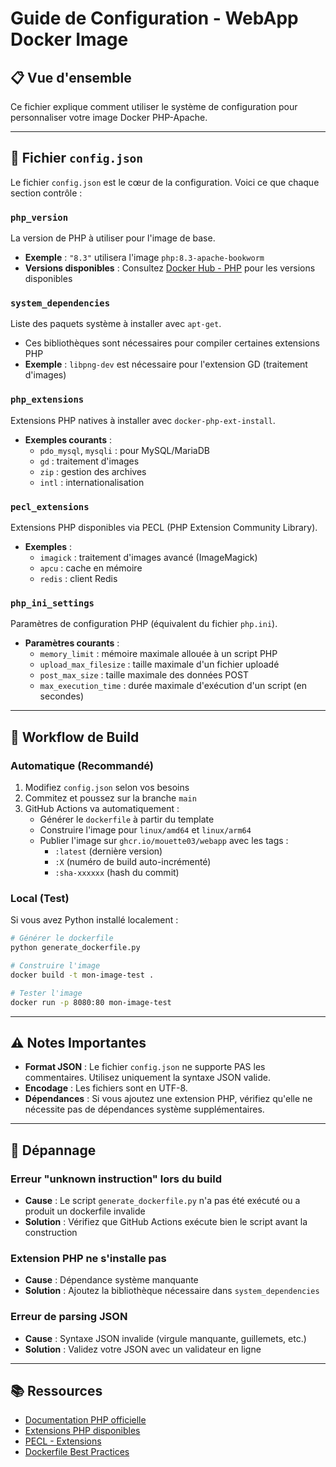 # Guide de Configuration - WebApp Docker Image

## 📋 Vue d'ensemble

Ce fichier explique comment utiliser le système de configuration pour personnaliser votre image Docker PHP-Apache.

---

## 🔧 Fichier `config.json`

Le fichier `config.json` est le cœur de la configuration. Voici ce que chaque section contrôle :

### `php_version`
La version de PHP à utiliser pour l'image de base.
- **Exemple** : `"8.3"` utilisera l'image `php:8.3-apache-bookworm`
- **Versions disponibles** : Consultez [Docker Hub - PHP](https://hub.docker.com/_/php) pour les versions disponibles

### `system_dependencies`
Liste des paquets système à installer avec `apt-get`.
- Ces bibliothèques sont nécessaires pour compiler certaines extensions PHP
- **Exemple** : `libpng-dev` est nécessaire pour l'extension GD (traitement d'images)

### `php_extensions`
Extensions PHP natives à installer avec `docker-php-ext-install`.
- **Exemples courants** :
  - `pdo_mysql`, `mysqli` : pour MySQL/MariaDB
  - `gd` : traitement d'images
  - `zip` : gestion des archives
  - `intl` : internationalisation

### `pecl_extensions`
Extensions PHP disponibles via PECL (PHP Extension Community Library).
- **Exemples** :
  - `imagick` : traitement d'images avancé (ImageMagick)
  - `apcu` : cache en mémoire
  - `redis` : client Redis

### `php_ini_settings`
Paramètres de configuration PHP (équivalent du fichier `php.ini`).
- **Paramètres courants** :
  - `memory_limit` : mémoire maximale allouée à un script PHP
  - `upload_max_filesize` : taille maximale d'un fichier uploadé
  - `post_max_size` : taille maximale des données POST
  - `max_execution_time` : durée maximale d'exécution d'un script (en secondes)

---

## 🚀 Workflow de Build

### Automatique (Recommandé)

1. Modifiez `config.json` selon vos besoins
2. Commitez et poussez sur la branche `main`
3. GitHub Actions va automatiquement :
   - Générer le `dockerfile` à partir du template
   - Construire l'image pour `linux/amd64` et `linux/arm64`
   - Publier l'image sur `ghcr.io/mouette03/webapp` avec les tags :
     - `:latest` (dernière version)
     - `:X` (numéro de build auto-incrémenté)
     - `:sha-xxxxxx` (hash du commit)

### Local (Test)

Si vous avez Python installé localement :

```bash
# Générer le dockerfile
python generate_dockerfile.py

# Construire l'image
docker build -t mon-image-test .

# Tester l'image
docker run -p 8080:80 mon-image-test
```

---

## ⚠️ Notes Importantes

- **Format JSON** : Le fichier `config.json` ne supporte PAS les commentaires. Utilisez uniquement la syntaxe JSON valide.
- **Encodage** : Les fichiers sont en UTF-8.
- **Dépendances** : Si vous ajoutez une extension PHP, vérifiez qu'elle ne nécessite pas de dépendances système supplémentaires.

---

## 🐛 Dépannage

### Erreur "unknown instruction" lors du build
- **Cause** : Le script `generate_dockerfile.py` n'a pas été exécuté ou a produit un dockerfile invalide
- **Solution** : Vérifiez que GitHub Actions exécute bien le script avant la construction

### Extension PHP ne s'installe pas
- **Cause** : Dépendance système manquante
- **Solution** : Ajoutez la bibliothèque nécessaire dans `system_dependencies`

### Erreur de parsing JSON
- **Cause** : Syntaxe JSON invalide (virgule manquante, guillemets, etc.)
- **Solution** : Validez votre JSON avec un validateur en ligne

---

## 📚 Ressources

- [Documentation PHP officielle](https://www.php.net/manual/fr/)
- [Extensions PHP disponibles](https://www.php.net/manual/fr/extensions.php)
- [PECL - Extensions](https://pecl.php.net/)
- [Dockerfile Best Practices](https://docs.docker.com/develop/develop-images/dockerfile_best-practices/)
